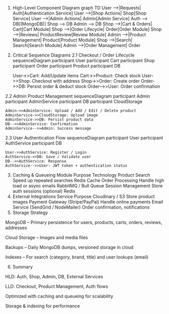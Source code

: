 1. High-Level Component Diagram
graph TD
    User -->|Requests| Auth[Authentication Service]
    User -->|Shop Actions| Shop[Shop Service]
    User -->|Admin Actions| Admin[Admin Service]
    Auth --> DB[(MongoDB)]
    Shop --> DB
    Admin --> DB
    Shop -->|Cart & Orders| Cart[Cart Module]
    Shop -->|Order Lifecycle| Order[Order Module]
    Shop -->|Reviews| ProductReview[Review Module]
    Admin -->|Product Management| Product[Product Module]
    Shop -->|Search| Search[Search Module]
    Admin -->|Order Management| Order

2. Critical Sequence Diagrams
2.1 Checkout / Order Lifecycle
sequenceDiagram
    participant User
    participant Cart
    participant Shop
    participant Order
    participant Product
    participant DB

    User->>Cart: Add/Update items
    Cart->>Product: Check stock
    User->>Shop: Checkout with address
    Shop->>Order: Create order
    Order->>DB: Persist order & deduct stock
    Order-->>User: Order confirmation

2.2 Admin Product Management
sequenceDiagram
    participant Admin
    participant AdminService
    participant DB
    participant CloudStorage

    Admin->>AdminService: Upload / Add / Edit / Delete product
    AdminService->>CloudStorage: Upload image
    AdminService->>DB: Persist product data
    DB-->>AdminService: Confirmation
    AdminService-->>Admin: Success message

2.3 User Authentication Flow
sequenceDiagram
    participant User
    participant AuthService
    participant DB

    User->>AuthService: Register / Login
    AuthService->>DB: Save / Validate user
    DB-->>AuthService: Response
    AuthService-->>User: JWT token + authentication status

3. Caching & Queueing
Module	Purpose	Technology
Product Search	Speed up repeated searches	Redis Cache
Order Processing	Handle high load or async emails	RabbitMQ / Bull Queue
Session Management	Store auth sessions (optional)	Redis
4. External Integrations
Service	Purpose
Cloudinary / S3	Store product images
Payment Gateway (Stripe/PayPal)	Handle online payments
Email Service (SendGrid / NodeMailer)	Order confirmation, notifications
5. Storage Strategy

MongoDB – Primary persistence for users, products, carts, orders, reviews, addresses

Cloud Storage – Images and media files

Backups – Daily MongoDB dumps, versioned storage in cloud

Indexes – For search (category, brand, title) and user lookups (email)

6. Summary

HLD: Auth, Shop, Admin, DB, External Services

LLD: Checkout, Product Management, Auth flows

Optimized with caching and queueing for scalability

Storage & indexing for performance